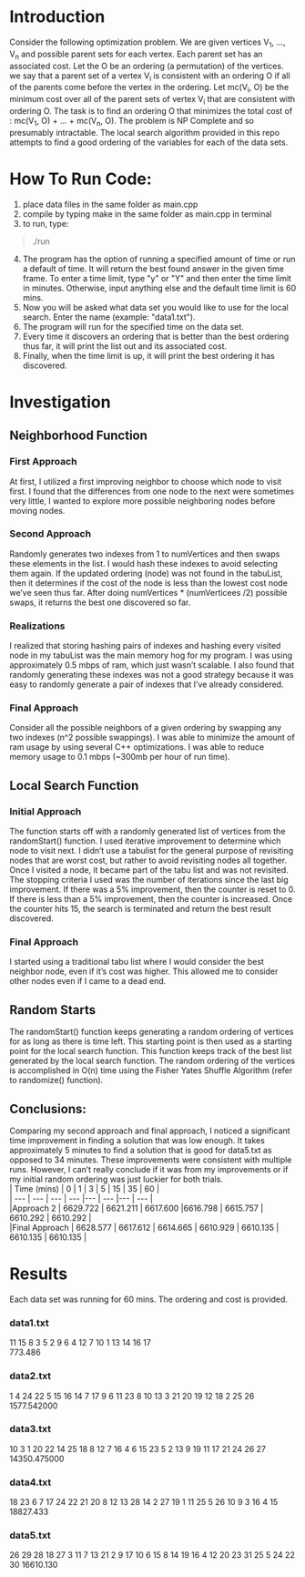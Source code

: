 # Introduction
Consider the following optimization problem. We are given vertices V<sub>1</sub>, ..., V<sub>n</sub> and possible parent sets for each vertex. Each parent set has an associated cost. Let the O be an ordering (a permutation) of the vertices. we say that a parent set of a vertex V<sub>i</sub> is consistent with an ordering O if all of the parents come before the vertex in the ordering. Let mc(V<sub>i</sub>, O) be the minimum cost over all of the parent sets of vertex V<sub>i</sub> that are consistent with ordering O. The task is to find an ordering O that minimizes the total cost of : mc(V<sub>1</sub>, O) + … + mc(V<sub>n</sub>, O).
The problem is NP Complete and so presumably intractable. The local search algorithm provided in this repo attempts to find a good ordering of the variables for each of the data sets.



# How To Run Code:
1. place data files in the same folder as main.cpp
2. compile by typing make in the same folder as main.cpp in terminal
3. to run, type:
  > ./run
4. The program has the option of running a specified amount of time or run a
default of time. It will return the best found answer in the given time frame.
To enter a time limit, type "y" or "Y" and then enter the time limit in minutes.
Otherwise, input anything else and the default time limit is 60 mins.
5. Now you will be asked what data set you would like to use for the local search.
Enter the name (example: "data1.txt").
6. The program will run for the specified time on the data set.
7. Every time it discovers an ordering that is better than the best ordering thus far,
it will print the list out and its associated cost.
8. Finally, when the time limit is up, it will print the best ordering it has discovered.

# Investigation
## Neighborhood Function
### First Approach
At first, I utilized a first improving neighbor to choose which node to visit first. I found that the differences from one node to the next were sometimes very little, I wanted to explore more possible neighboring nodes before moving nodes.
### Second Approach
Randomly generates two indexes from 1 to numVertices and then swaps these elements in the list. I would hash these indexes to avoid selecting them again. If the updated ordering (node) was not found in the tabuList, then it determines if the cost of the node is less than the lowest cost node we’ve seen thus far. After doing numVertices * (numVerticees /2) possible swaps, it returns the best one discovered so far.
### Realizations
I realized that storing hashing pairs of indexes and hashing every visited node in my tabuList was the main memory hog for my program. I was using approximately 0.5 mbps of ram, which just wasn’t scalable. I also found that randomly generating these indexes was not a good strategy because it was easy to randomly generate a pair of indexes that I’ve already considered.
### Final Approach
Consider all the possible neighbors of a given ordering by swapping any two indexes (n^2 possible swappings). I was able to minimize the amount of ram usage by using several C++ optimizations. I was able to reduce memory usage to 0.1 mbps (~300mb per hour of run time).


## Local Search Function
### Initial Approach
The function starts off with a randomly generated list of vertices from the randomStart() function. I used iterative improvement to determine which node to visit next. I didn’t use a tabulist for the general purpose of revisiting nodes that are worst cost, but rather to avoid revisiting nodes all together. Once I visited a node, it became part of the tabu list and was not revisited.
The stopping criteria I used was the number of iterations since the last big improvement. If there was a 5% improvement, then the counter is reset to 0. If there is less than a 5% improvement, then the counter is increased. Once the counter hits 15, the search is terminated and return the best result discovered.
### Final Approach
I started using a traditional tabu list where I would consider the best neighbor node, even if it’s cost was higher. This allowed me to consider other nodes even if I came to a dead end.
## Random Starts
The randomStart() function keeps generating a random ordering of vertices for as long as there is time left. This starting point is then used as a starting point for the local search function. This function keeps track of the best list generated by the local search function.
The random ordering of the vertices is accomplished in O(n) time using the Fisher Yates Shuffle Algorithm (refer to randomize() function).
## Conclusions:
Comparing my second approach and final approach, I noticed a significant time improvement in finding a solution that was low enough. It takes approximately 5 minutes to find a solution that is good for data5.txt as opposed to 34 minutes. These improvements were consistent with multiple runs. However, I can’t really conclude if it was from my improvements or if my initial random ordering was just luckier for both trials.  
| Time (mins) |	0 |	1 |	3 |	5 |	15 | 35	| 60 |  
| --- | --- | --- | --- |--- | --- |--- | --- |  
|Approach 2 | 6629.722 | 6621.211 | 6617.600 |6616.798 | 6615.757 | 6610.292 | 	6610.292 |  
|Final Approach | 6628.577 | 6617.612 | 6614.665 | 6610.929 | 6610.135 | 6610.135 | 6610.135 |  


# Results
Each data set was running for 60 mins. The ordering and cost is provided.
### data1.txt
11 15 8 3 5 2 9 6 4 12 7 10 1 13 14 16 17  
773.486
### data2.txt
1 4 24 22 5 15 16 14 7 17 9 6 11 23 8 10 13 3 21 20 19 12 18 2 25 26  
1577.542000
### data3.txt
10 3 1 20 22 14 25 18 8 12 7 16 4 6 15 23 5 2 13 9 19 11 17 21 24 26 27  
14350.475000
### data4.txt
18 23 6 7 17 24 22 21 20 8 12 13 28 14 2 27 19 1 11 25 5 26 10 9 3 16 4 15  
18827.433
### data5.txt
26 29 28 18 27 3 11 7 13 21 2 9 17 10 6 15 8 14 19 16 4 12 20 23 31 25 5 24 22 30
16610.130
